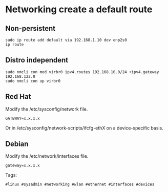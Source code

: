 # Networking create a default route

## Non-persistent

```
sudo ip route add default via 192.168.1.10 dev enp2s0
ip route
```

## Distro independent

```
sudo nmcli con mod virbr0 ipv4.routes 192.168.10.0/24 +ipv4.gateway 192.168.122.0
sudo nmcli con up virbr0
```

## Red Hat

Modify the /etc/sysconfig/network file.

```
GATEWAY=x.x.x.x
```

Or in /etc/sysconfig/network-scripts/ifcfg-ethX on a device-specific basis.

## Debian

Modify the /etc/network/interfaces file.

```
gateway=x.x.x.x
```

Tags:

    #linux #sysadmin #networking #wlan #ethernet #interfaces #devices
